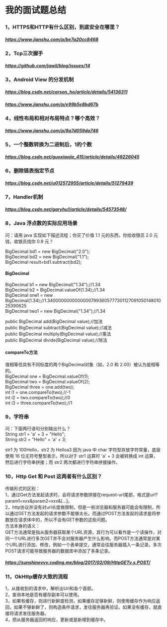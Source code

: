 # 我的面试题总结
### 1，HTTPS和HTTP有什么区别，到底安全在哪里？
##### https://www.jianshu.com/p/be7a20cc8468  

### 2，Tcp三次握手
##### https://github.com/jawil/blog/issues/14  

### 3，Android View 的分发机制
##### https://blog.csdn.net/carson_ho/article/details/54136311
##### https://www.jianshu.com/p/e99b5e8bd67b

### 4，线性布局和相对布局特点？哪个高效？
##### https://www.jianshu.com/p/8a7d059da746

### 5，一个整数转换为二进制后，1的个数
##### https://blog.csdn.net/guoxiaojie_415/article/details/49226045

### 6，删除链表指定节点
##### https://blog.csdn.net/u012572955/article/details/51279439

### 7，Handler机制
##### https://blog.csdn.net/garyhu1/article/details/54573548/

### 8，Java 浮点数的实际应用场景
问：请用 java 实现如下描述流程；你买了价值 1.1 元的东西，你给收银员 2.0 元钱，收银员找你 0.9 元？    

BigDecimal bd1 = new BigDecimal("2.0");  
BigDecimal bd2 = new BigDecimal("1.1");  
BigDecimal result=bd1.subtract(bd2);  

#### BigDecimal  
BigDecimal b1 = new BigDecimal("1.34");//1.34   
BigDecimal b2 = BigDecimal.valueOf(1.34);//1.34   
BigDecimal one1 = new BigDecimal(1.34);//1.3400000000000000799360577730112709105014801025390625  
BigDecimal two1 = new BigDecimal("1.34");//1.34  

public BigDecimal add(BigDecimal value);//加法  
public BigDecimal subtract(BigDecimal value);//减法   
public BigDecimal multiply(BigDecimal value);//乘法  
public BigDecimal divide(BigDecimal value);//除法     

#### compareTo方法  
值相等但具有不同标度的两个BigDecimal对象（如，2.0 和 2.00）被认为是相等的。  
BigDecimal one = BigDecimal.valueOf(1);  
BigDecimal two = BigDecimal.valueOf(2);  
BigDecimal three = one.add(two);  
int i1 = one.compareTo(two);//-1  
int i2 = two.compareTo(two);//0  
int i3 = three.compareTo(two);//1

### 9，字符串
问：下面两行语句分别输出什么？  
String str1 = 'a' + 3 + "Hello";  
String str2 = "Hello" + 'a' + 3;  

str1 为 100Hello，str2 为 Helloa3 因为 java 中 char 字符型存放字符常量，底层使用 16 位无符号整型表示，所以对于 str1 运算时 'a' + 3 会被转换成 int 运算，然后进行字符串拼接；而 str2 两次都进行字符串拼接操作。

### 10，Http Get 和 Post 这两者有什么区别？
传输形式的区别：  
1，通过Get方法发起请求时，会将请求参数拼接在request-url尾部，格式是url?param1=xxx&param2=xxx&[…]。  
2，http协议并没有对url长度做限制，但是一些浏览器和服务器可能会有限制，所以通过GET方法发起的请求参数不能够太长。而通过POST方法发起的请求是将参数放在请求体中的，所以不会有GET参数的这些问题。  
方法本身的语义：  
GET方法通常是指从服务器获取某个URL资源，其行为可以看作是一个读操作，对同一个URL进行多次GET并不会对服务器产生什么影响。而POST方法通常是对某个URL进行添加、修改，例如一个表单提交，通常会往服务器插入一条记录。多次POST请求可能导致服务器的数据库中添加了多条记录。    

##### https://sunshinevvv.coding.me/blog/2017/02/09/HttpGETv.s.POST/
  
### 11，OkHttp缓存大致的流程  
1，从接收到的请求中，解析出Url和各个首部。  
2，查询本地是否有缓存副本可以使用。  
3，如果有缓存，则进行新鲜度检测，如果缓存足够新鲜，则使用缓存作为响应返回，如果不够新鲜了，则构造条件请求，发往服务器再验证。如果没有缓存，就直接将请求发往服务器。  
4，把从服务器返回的响应，更新或是新增到缓存中。
  
  





